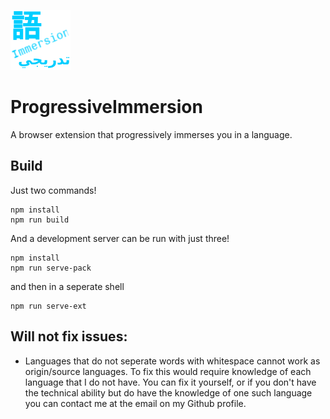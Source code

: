 ![Logo Image](https://github.com/AidanWelch/ProgressiveImmersion/blob/main/src/images/logo-96.png?raw=true)
# ProgressiveImmersion
A browser extension that progressively immerses you in a language.

## Build

Just two commands!

```
npm install
npm run build
```

And a development server can be run with just three!

```
npm install
npm run serve-pack
```

and then in a seperate shell

```
npm run serve-ext
```

## Will not fix issues:
* Languages that do not seperate words with whitespace cannot work as origin/source languages.  To fix this would require knowledge of each language that I do not have.  You can fix it yourself, or if you don't have the technical ability but do have the knowledge of one such language you can contact me at the email on my Github profile.
